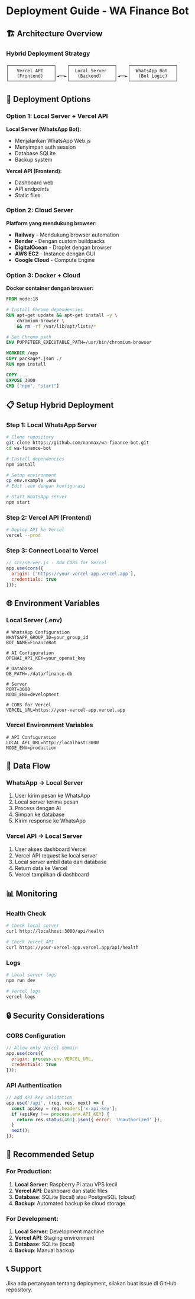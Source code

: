 # Deployment Guide - WA Finance Bot

## 🏗️ Architecture Overview

### Hybrid Deployment Strategy
```
┌─────────────────┐    ┌─────────────────┐    ┌─────────────────┐
│   Vercel API    │    │  Local Server   │    │  WhatsApp Bot   │
│   (Frontend)    │◄──►│   (Backend)     │◄──►│   (Bot Logic)   │
└─────────────────┘    └─────────────────┘    └─────────────────┘
```

## 🚀 Deployment Options

### Option 1: Local Server + Vercel API
**Local Server (WhatsApp Bot):**
- Menjalankan WhatsApp Web.js
- Menyimpan auth session
- Database SQLite
- Backup system

**Vercel API (Frontend):**
- Dashboard web
- API endpoints
- Static files

### Option 2: Cloud Server
**Platform yang mendukung browser:**
- **Railway** - Mendukung browser automation
- **Render** - Dengan custom buildpacks
- **DigitalOcean** - Droplet dengan browser
- **AWS EC2** - Instance dengan GUI
- **Google Cloud** - Compute Engine

### Option 3: Docker + Cloud
**Docker container dengan browser:**
```dockerfile
FROM node:18

# Install Chrome dependencies
RUN apt-get update && apt-get install -y \
    chromium-browser \
    && rm -rf /var/lib/apt/lists/*

# Set Chrome path
ENV PUPPETEER_EXECUTABLE_PATH=/usr/bin/chromium-browser

WORKDIR /app
COPY package*.json ./
RUN npm install

COPY . .
EXPOSE 3000
CMD ["npm", "start"]
```

## 📋 Setup Hybrid Deployment

### Step 1: Local WhatsApp Server
```bash
# Clone repository
git clone https://github.com/nanmax/wa-finance-bot.git
cd wa-finance-bot

# Install dependencies
npm install

# Setup environment
cp env.example .env
# Edit .env dengan konfigurasi

# Start WhatsApp server
npm start
```

### Step 2: Vercel API (Frontend)
```bash
# Deploy API ke Vercel
vercel --prod
```

### Step 3: Connect Local to Vercel
```javascript
// src/server.js - Add CORS for Vercel
app.use(cors({
  origin: ['https://your-vercel-app.vercel.app'],
  credentials: true
}));
```

## 🌐 Environment Variables

### Local Server (.env)
```env
# WhatsApp Configuration
WHATSAPP_GROUP_ID=your_group_id
BOT_NAME=FinanceBot

# AI Configuration
OPENAI_API_KEY=your_openai_key

# Database
DB_PATH=./data/finance.db

# Server
PORT=3000
NODE_ENV=development

# CORS for Vercel
VERCEL_URL=https://your-vercel-app.vercel.app
```

### Vercel Environment Variables
```env
# API Configuration
LOCAL_API_URL=http://localhost:3000
NODE_ENV=production
```

## 🔄 Data Flow

### WhatsApp → Local Server
1. User kirim pesan ke WhatsApp
2. Local server terima pesan
3. Process dengan AI
4. Simpan ke database
5. Kirim response ke WhatsApp

### Vercel API → Local Server
1. User akses dashboard Vercel
2. Vercel API request ke local server
3. Local server ambil data dari database
4. Return data ke Vercel
5. Vercel tampilkan di dashboard

## 📊 Monitoring

### Health Check
```bash
# Check local server
curl http://localhost:3000/api/health

# Check Vercel API
curl https://your-vercel-app.vercel.app/api/health
```

### Logs
```bash
# Local server logs
npm run dev

# Vercel logs
vercel logs
```

## 🔒 Security Considerations

### CORS Configuration
```javascript
// Allow only Vercel domain
app.use(cors({
  origin: process.env.VERCEL_URL,
  credentials: true
}));
```

### API Authentication
```javascript
// Add API key validation
app.use('/api', (req, res, next) => {
  const apiKey = req.headers['x-api-key'];
  if (apiKey !== process.env.API_KEY) {
    return res.status(401).json({ error: 'Unauthorized' });
  }
  next();
});
```

## 🚀 Recommended Setup

### For Production:
1. **Local Server**: Raspberry Pi atau VPS kecil
2. **Vercel API**: Dashboard dan static files
3. **Database**: SQLite (local) atau PostgreSQL (cloud)
4. **Backup**: Automated backup ke cloud storage

### For Development:
1. **Local Server**: Development machine
2. **Vercel API**: Staging environment
3. **Database**: SQLite (local)
4. **Backup**: Manual backup

## 📞 Support

Jika ada pertanyaan tentang deployment, silakan buat issue di GitHub repository. 